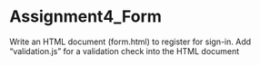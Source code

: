 # Assignment4_Form
Write an HTML document (form.html) to register for sign-in. Add “validation.js” for a validation check into the HTML document
